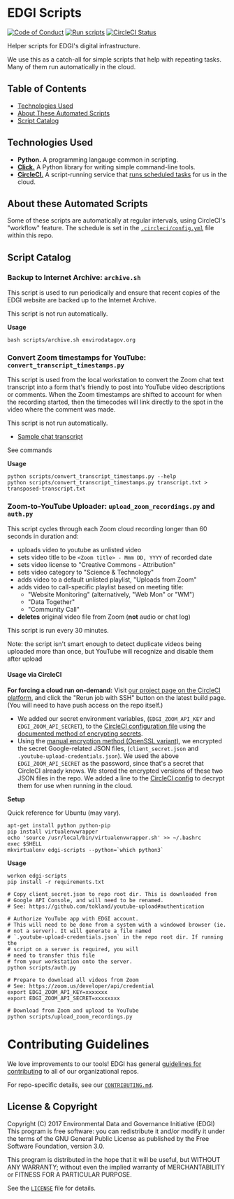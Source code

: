 # EDGI Scripts

[![Code of Conduct](https://img.shields.io/badge/%E2%9D%A4-code%20of%20conduct-blue.svg?style=flat)](https://github.com/edgi-govdata-archiving/overview/blob/master/CONDUCT.md) [![Run scripts](https://img.shields.io/badge/scheduled%20scripts-RUN-44cc11.svg)][circleci-proj]
[![CircleCI Status](https://img.shields.io/circleci/project/github/edgi-govdata-archiving/edgi-scripts.svg?label=CircleCI)][circleci-proj]

Helper scripts for EDGI's digital infrastructure.

We use this as a catch-all for simple scripts that help with repeating tasks. Many of them run automatically in the cloud.

## Table of Contents

- [Technologies Used](#technologies-used)
- [About These Automated Scripts](#about-these-automated-scripts)
- [Script Catalog](#script-catalog)

## Technologies Used

- **Python.** A programming langauge common in scripting.
- [**Click.**][click] A Python library for writing simple command-line
  tools.
- [**CircleCI.**][circleci] A script-running service that [runs scheduled
  tasks][circleci-cron] for us in the cloud.
  
## About these Automated Scripts

Some of these scripts are automatically at regular intervals,
using CircleCI's "workflow" feature. The schedule is set in the
[`.circleci/config.yml`][circleci-config1] file within this repo.

## Script Catalog

### Backup to Internet Archive: `archive.sh`

This script is used to run periodically and ensure that recent copies of
the EDGI website are backed up to the Internet Archive.

This script is not run automatically.

**Usage**

```
bash scripts/archive.sh envirodatagov.org
```

### Convert Zoom timestamps for YouTube: `convert_transcript_timestamps.py`

This script is used from the local workstation to convert the Zoom chat
text transcript into a form that's friendly to post into YouTube video
descriptions or comments. When the Zoom timestamps are shifted to
account for when the recording started, then the timecodes will link
directly to the spot in the video where the comment was made.

This script is not run automatically.

- [Sample chat transcript](https://gist.github.com/patcon/68820d1eb90c0bd707c773ce57312d92)

See commands

**Usage**

```
python scripts/convert_transcript_timestamps.py --help
python scripts/convert_transcript_timestamps.py transcript.txt > transposed-transcript.txt
```

### Zoom-to-YouTube Uploader: `upload_zoom_recordings.py` and `auth.py`

This script cycles through each Zoom cloud recording longer than 60
seconds in duration and:

* uploads video to youtube as unlisted video
* sets video title to be `<Zoom title> - Mmm DD, YYYY` of recorded date
* sets video license to "Creative Commons - Attribution"
* sets video category to "Science & Technology"
* adds video to a default unlisted playlist, "Uploads from Zoom"
* adds video to call-specific playlist based on meeting title:
  * "Website Monitoring" (alternatively, "Web Mon" or "WM")
  * "Data Together"
  * "Community Call"
* **deletes** original video file from Zoom (**not** audio or chat log)

This script is run every 30 minutes.

Note: the script isn't smart enough to detect duplicate videos being
uploaded more than once, but YouTube will recognize and disable them
after upload

#### Usage via CircleCI

**For forcing a cloud run on-demand:** Visit [our project page on the
CircleCI platform][circleci-proj], and click the "Rerun job with SSH"
button on the latest build page. (You will need to have push access on
the repo itself.)

* We added our secret environment variables, (`EDGI_ZOOM_API_KEY` and
  `EDGI_ZOOM_API_SECRET`), to the [CircleCI configuration
file][circleci-config1] using the [documented method of encrypting
secrets][circleci-envvars].
* Using the [manual encryption method (OpenSSL
  variant)][circleci-encfile], we encrypted the secret Google-related JSON
files, (`client_secret.json` and `.youtube-upload-credentials.json`). We
used the above `EDGI_ZOOM_API_SECRET` as the password, since that's a
secret that CircleCI already knows. We stored the encrypted versions of
these two JSON files in the repo. We added a line to the [CircleCI
config][circleci-config2] to decrypt them for use when running in the
cloud.

**Setup**

Quick reference for Ubuntu (may vary).

```
apt-get install python python-pip
pip install virtualenvwrapper
echo 'source /usr/local/bin/virtualenvwrapper.sh' >> ~/.bashrc
exec $SHELL
mkvirtualenv edgi-scripts --python=`which python3`
```

**Usage**

```
workon edgi-scripts
pip install -r requirements.txt

# Copy client_secret.json to repo root dir. This is downloaded from
# Google API Console, and will need to be renamed.
# See: https://github.com/tokland/youtube-upload#authentication

# Authorize YouTube app with EDGI account.
# This will need to be done from a system with a windowed browser (ie.
# not a server). It will generate a file named
# `.youtube-upload-credentials.json` in the repo root dir. If running the
# script on a server is required, you will 
# need to transfer this file
# from your workstation onto the server.
python scripts/auth.py

# Prepare to download all videos from Zoom
# See: https://zoom.us/developer/api/credential
export EDGI_ZOOM_API_KEY=xxxxxxx
export EDGI_ZOOM_API_SECRET=xxxxxxxx

# Download from Zoom and upload to YouTube
python scripts/upload_zoom_recordings.py
```

# Contributing Guidelines

We love improvements to our tools! EDGI has general [guidelines for
contributing](https://github.com/edgi-govdata-archiving/overview/blob/master/CONTRIBUTING.md)
to all of our organizational repos.

For repo-specific details, see our [`CONTRIBUTING.md`](CONTRIBUTING.md).

## License & Copyright

Copyright (C) 2017 Environmental Data and Governance Initiative (EDGI)
This program is free software: you can redistribute it and/or modify it
under the terms of the GNU General Public License as published by the
Free Software Foundation, version 3.0.

This program is distributed in the hope that it will be useful, but
WITHOUT ANY WARRANTY; without even the implied warranty of
MERCHANTABILITY or FITNESS FOR A PARTICULAR PURPOSE.

See the [`LICENSE`](/LICENSE) file for details.

<!-- Links -->
[click]: http://click.pocoo.org/5/
[circleci]: https://circleci.com/docs/1.0/introduction/
[circleci-cron]: https://support.circleci.com/hc/en-us/articles/115015481128-Scheduling-jobs-cron-for-builds-
[circleci-envvars]: https://circleci.com/docs/1.0/environment-variables/#setting-environment-variables-for-all-commands-without-adding-them-to-git
[circleci-encfile]: https://circleci.com/docs/1.0/environment-variables/#keeping-encrypted-environment-variables-in-source-code
[circleci-config1]: https://github.com/edgi-govdata-archiving/edgi-scripts/blob/master/.circleci/config.yml
[circleci-config2]: https://github.com/edgi-govdata-archiving/edgi-scripts/blob/master/.circleci/config.yml
[circleci-proj]: https://circleci.com/gh/edgi-govdata-archiving/edgi-scripts
